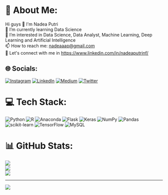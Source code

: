 # 💫 About Me:
Hi guys 👋 I'm Nadea Putri<br>🌱 I’m currently learning Data Science<br>👀 I’m interested in Data Science, Data Analyst, Machine Learning, Deep Learning and Artificial Intelligence<br>📫 How to reach me: nadeaaap@gmail.com<br>📄 Let's connect with me in https://www.linkedin.com/in/nadeaputrinf/


## 🌐 Socials:
[![Instagram](https://img.shields.io/badge/Instagram-%23E4405F.svg?logo=Instagram&logoColor=white)](https://instagram.com/nadea.pnf) [![LinkedIn](https://img.shields.io/badge/LinkedIn-%230077B5.svg?logo=linkedin&logoColor=white)](https://linkedin.com/in/nadeaputrinf) [![Medium](https://img.shields.io/badge/Medium-12100E?logo=medium&logoColor=white)](https://medium.com/@wertax.0) [![Twitter](https://img.shields.io/badge/Twitter-%231DA1F2.svg?logo=Twitter&logoColor=white)](https://twitter.com/wertax0) 

# 💻 Tech Stack:
![Python](https://img.shields.io/badge/python-3670A0?style=for-the-badge&logo=python&logoColor=ffdd54) ![R](https://img.shields.io/badge/r-%23276DC3.svg?style=for-the-badge&logo=r&logoColor=white) ![Anaconda](https://img.shields.io/badge/Anaconda-%2344A833.svg?style=for-the-badge&logo=anaconda&logoColor=white) ![Flask](https://img.shields.io/badge/flask-%23000.svg?style=for-the-badge&logo=flask&logoColor=white) ![Keras](https://img.shields.io/badge/Keras-%23D00000.svg?style=for-the-badge&logo=Keras&logoColor=white) ![NumPy](https://img.shields.io/badge/numpy-%23013243.svg?style=for-the-badge&logo=numpy&logoColor=white) ![Pandas](https://img.shields.io/badge/pandas-%23150458.svg?style=for-the-badge&logo=pandas&logoColor=white) ![scikit-learn](https://img.shields.io/badge/scikit--learn-%23F7931E.svg?style=for-the-badge&logo=scikit-learn&logoColor=white) ![TensorFlow](https://img.shields.io/badge/TensorFlow-%23FF6F00.svg?style=for-the-badge&logo=TensorFlow&logoColor=white) ![MySQL](https://img.shields.io/badge/mysql-%2300f.svg?style=for-the-badge&logo=mysql&logoColor=white)
# 📊 GitHub Stats:
![](https://github-readme-stats.vercel.app/api?username=nadeap&theme=dark&hide_border=false&include_all_commits=false&count_private=false)<br/>
![](https://github-readme-streak-stats.herokuapp.com/?user=nadeap&theme=dark&hide_border=false)<br/>
![](https://github-readme-stats.vercel.app/api/top-langs/?username=nadeap&theme=dark&hide_border=false&include_all_commits=false&count_private=false&layout=compact)

---
[![](https://visitcount.itsvg.in/api?id=nadeap&icon=2&color=0)](https://visitcount.itsvg.in)

<!-- Proudly created with GPRM ( https://gprm.itsvg.in ) -->
